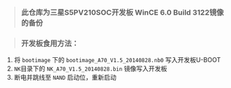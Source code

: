 >### 此仓库为三星S5PV210SOC开发板 WinCE 6.0 Build 3122镜像的备份

>### 开发板食用方法：
1. 将 ``bootimage`` 下的 ``bootimage_A70_V1.5_20140828.nb0`` 写入开发板U-BOOT
2. ``NK``目录下的 ``NK_A70_V1.5_20140828.bin`` 镜像写入开发板
3. 断电并跳线至 ``NAND`` 启动位，重新启动